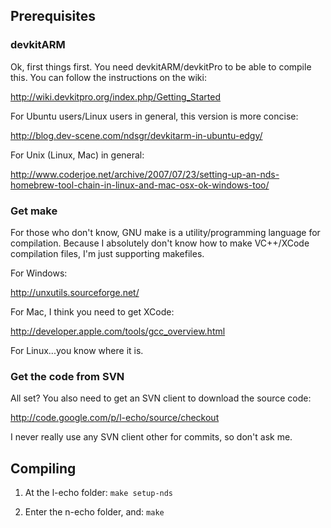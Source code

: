 ## Prerequisites ##

### devkitARM ###

Ok, first things first.  You need devkitARM/devkitPro to be able to compile this.  You can follow the instructions on the wiki:

http://wiki.devkitpro.org/index.php/Getting_Started

For Ubuntu users/Linux users in general, this version is more concise:

http://blog.dev-scene.com/ndsgr/devkitarm-in-ubuntu-edgy/

For Unix (Linux, Mac) in general:

http://www.coderjoe.net/archive/2007/07/23/setting-up-an-nds-homebrew-tool-chain-in-linux-and-mac-osx-ok-windows-too/

### Get **make** ###

For those who don't know, GNU make is a utility/programming language for compilation.  Because I absolutely don't know how to make VC++/XCode compilation files, I'm just supporting makefiles.

For Windows:

http://unxutils.sourceforge.net/

For Mac, I think you need to get XCode:

http://developer.apple.com/tools/gcc_overview.html

For Linux...you know where it is.

### Get the code from SVN ###

All set?  You also need to get an SVN client to download the source code:

http://code.google.com/p/l-echo/source/checkout

I never really use any SVN client other for commits, so don't ask me.

## Compiling ##

1) At the l-echo folder: `make setup-nds`

2) Enter the n-echo folder, and: `make`